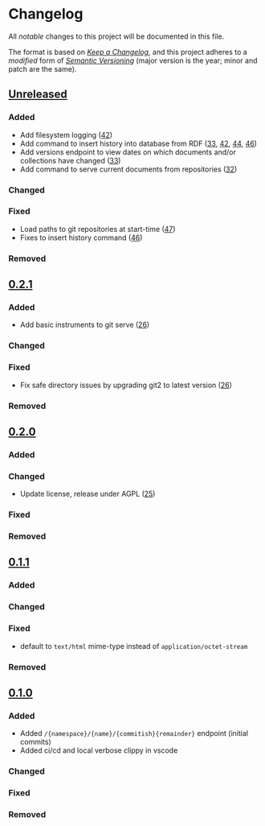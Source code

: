 # Changelog

All _notable_ changes to this project will be documented in this file.

The format is based on _[Keep a Changelog][keepachangelog]_,
and this project adheres to a _modified_ form of _[Semantic Versioning][semver]_
(major version is the year; minor and patch are the same).

## [Unreleased]

### Added

- Add filesystem logging ([42])
- Add command to insert history into database from RDF ([33], [42], [44], [46])
- Add versions endpoint to view dates on which documents and/or collections have changed ([33])
- Add command to serve current documents from repositories ([32])

### Changed

### Fixed

- Load paths to git repositories at start-time ([47])
- Fixes to insert history command ([46])

### Removed

[47]: https://github.com/openlawlibrary/stelae/pull/47
[46]: https://github.com/openlawlibrary/stelae/pull/46
[44]: https://github.com/openlawlibrary/stelae/pull/44
[42]: https://github.com/openlawlibrary/stelae/pull/42
[33]: https://github.com/openlawlibrary/stelae/pull/33
[32]: https://github.com/openlawlibrary/stelae/pull/32

## [0.2.1]

### Added

- Add basic instruments to git serve ([26])

### Changed

### Fixed

- Fix safe directory issues by upgrading git2 to latest version ([26])

### Removed

[26]: https://github.com/openlawlibrary/stelae/pull/26

## [0.2.0]

### Added

### Changed

- Update license, release under AGPL ([25])

### Fixed

### Removed

[25]: https://github.com/openlawlibrary/stelae/pull/25

## [0.1.1]

### Added

### Changed

### Fixed

- default to `text/html` mime-type instead of `application/octet-stream`

### Removed

## [0.1.0]

### Added

- Added `/{namespace}/{name}/{commitish}{remainder}` endpoint (initial commits)
- Added ci/cd and local verbose clippy in vscode

### Changed

### Fixed

### Removed

[Unreleased]: https://github.com/openlawlibrary/stelae/compare/v0.2.1...HEAD
[0.2.1]: https://github.com/openlawlibrary/stelae/tree/v0.2.1
[0.2.0]: https://github.com/openlawlibrary/stelae/tree/v0.2.0
[0.1.1]: https://github.com/openlawlibrary/stelae/tree/v0.1.1
[0.1.0]: https://github.com/openlawlibrary/stelae/tree/v0.1.0

[keepachangelog]: https://keepachangelog.com/en/1.0.0/
[semver]: https://semver.org/spec/v2.0.0.html
